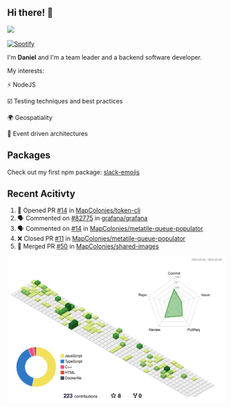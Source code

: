 ## Hi there! 👋

<p>
  <img src="https://github-readme-stats.vercel.app/api?username=syncush&theme=tokyonight">
</p>

[![Spotify](https://novatorem-rust.vercel.app/api/spotify)](https://open.spotify.com/user/syncush)

I'm **Daniel** and I'm a team leader and a backend software developer.

My interests:

⚡ NodeJS

☑️ Testing techniques and best practices

🌍 Geospatiality

🧠 Event driven architectures

## Packages
Check out my first npm package: [slack-emojis](https://www.npmjs.com/package/slack-emojis)

## Recent Acitivty
<!--START_SECTION:activity-->
1. 💪 Opened PR [#14](https://github.com/MapColonies/token-cli/pull/14) in [MapColonies/token-cli](https://github.com/MapColonies/token-cli)
2. 🗣 Commented on [#82775](https://github.com/grafana/grafana/issues/82775#issuecomment-1953672772) in [grafana/grafana](https://github.com/grafana/grafana)
3. 🗣 Commented on [#14](https://github.com/MapColonies/metatile-queue-populator/pull/14#issuecomment-1926938638) in [MapColonies/metatile-queue-populator](https://github.com/MapColonies/metatile-queue-populator)
4. ❌ Closed PR [#11](https://github.com/MapColonies/metatile-queue-populator/pull/11) in [MapColonies/metatile-queue-populator](https://github.com/MapColonies/metatile-queue-populator)
5. 🎉 Merged PR [#50](https://github.com/MapColonies/shared-images/pull/50) in [MapColonies/shared-images](https://github.com/MapColonies/shared-images)
<!--END_SECTION:activity-->

![contrib](./profile-3d-contrib/profile-green-animate.svg)
